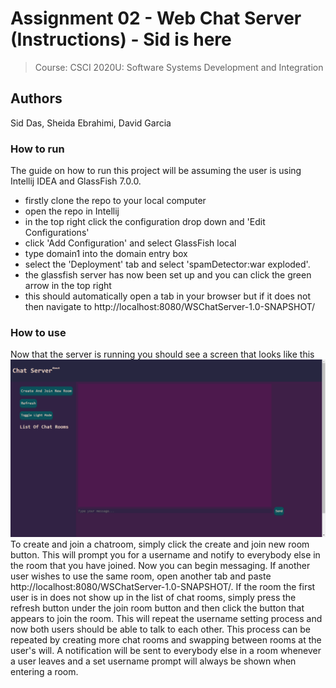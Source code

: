 # Assignment 02 - Web Chat Server (Instructions) - Sid is here
> Course: CSCI 2020U: Software Systems Development and Integration

## Authors
Sid Das, Sheida Ebrahimi, David Garcia

### How to run
The guide on how to run this project will be assuming the user is using Intellij IDEA and GlassFish 7.0.0.
- firstly clone the repo to your local computer
- open the repo in Intellij
- in the top right click the configuration drop down and 'Edit Configurations'
- click 'Add Configuration' and select GlassFish local 
- type domain1 into the domain entry box
- select the 'Deployment' tab and select 'spamDetector:war exploded'.
- the glassfish server has now been set up and you can click the green arrow in the top right 
- this should automatically open a tab in your browser but if it does not then navigate to http://localhost:8080/WSChatServer-1.0-SNAPSHOT/

### How to use
Now that the server is running you should see a screen that looks like this
![dashboard.png](landing.png)
To create and join a chatroom, simply click the create and join new room button. This will prompt you for a username and notify to everybody
else in the room that you have joined. Now you can begin messaging. If another user wishes to use the same room, open another tab and paste http://localhost:8080/WSChatServer-1.0-SNAPSHOT/.
If the room the first user is in does not show up in the list of chat rooms, simply press the refresh button under the join room button and then click the button that appears to join
the room. This will repeat the username setting process and now both users should be able to talk to each other. This process can be repeated by creating more chat rooms
and swapping between rooms at the user's will. A notification will be sent to everybody else in a room whenever a user leaves and a set username prompt will always be shown
when entering a room.


